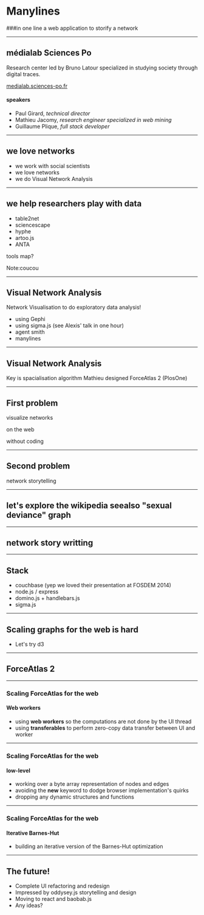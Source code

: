 
# Manylines
###in one line
a web application to storify a network

---

## médialab Sciences Po
Research center led by Bruno Latour specialized in studying society through digital traces.

[medialab.sciences-po.fr](http://www.medialab.sciences-po.fr)
#### speakers
- Paul Girard, *technical director*
- Mathieu Jacomy, *research engineer specialized in web mining*
- Guillaume Plique, *full stack developer*

---

<!-- .slide: data-background="#f0f0f0" -->
## we love networks
- we work with social scientists
- we love networks
- we do Visual Network Analysis

---

<!-- .slide: data-background="resources/our_tools.png" -->

## we help researchers play with data
- table2net
- sciencescape
- hyphe
- artoo.js
- ANTA

tools map?

Note:coucou

---

## Visual Network Analysis
Network Visualisation to do exploratory data analysis!

- using Gephi
- using sigma.js (see Alexis' talk in one hour)
- agent smith
- manylines

---

## Visual Network Analysis
Key is spacialisation algorithm
Mathieu designed ForceAtlas 2 (PlosOne)

---

## First problem
visualize networks

on the web

without coding

---

## Second problem
network storytelling

---

## let's explore the wikipedia seealso "sexual deviance" graph

---

## network story writting

---

## Stack

- couchbase (yep we loved their presentation at FOSDEM 2014)
- node.js / express
- domino.js + handlebars.js
- sigma.js

---

## Scaling graphs for the web is hard

- Let's try d3

---

## ForceAtlas 2

---

### Scaling ForceAtlas for the web
#### Web workers

- using **web workers** so the computations are not done by the UI thread
- using **transferables** to perform zero-copy data transfer between UI and worker

---

### Scaling ForceAtlas for the web
#### low-level

- working over a byte array representation of nodes and edges
- avoiding the **new** keyword to dodge browser implementation's quirks
- dropping any dynamic structures and functions

---

### Scaling ForceAtlas for the web
#### Iterative Barnes-Hut

- building an iterative version of the Barnes-Hut optimization

---

## The future!

- Complete UI refactoring and redesign
- Impressed by oddysey.js storytelling and design
- Moving to react and baobab.js
- Any ideas?
